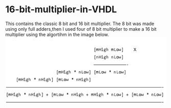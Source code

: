 # 16-bit-multiplier-in-VHDL
This contains the classic 8 bit and 16 bit multiplier.
The 8 bit was made using only full adders,then I used four of 8 bit multiplier to make a 16 bit multiplier using the algortihm in the image below.
![](images/algorithm.png)
